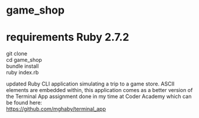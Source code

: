# game_shop

# requirements Ruby 2.7.2

git clone  
cd game_shop  
bundle install   
ruby index.rb   
       
updated Ruby CLI application simulating a trip to a game store. ASCII elements are embedded within, this application comes as a better version of the Terminal App assignment done in my time at Coder Academy which can be found here:   
https://github.com/mghaby/terminal_app